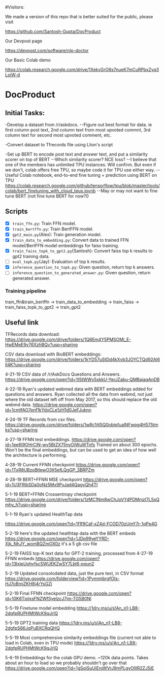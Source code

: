 #Visitors:

We made a version of this repo that is better suited for the public, please visit

https://github.com/Santosh-Gupta/DocProduct

Our Devpost page

https://devpost.com/software/nlp-doctor

Our Basic Colab demo

https://colab.research.google.com/drive/1XekvGrO6s7nueK7mCuRPbxZyq3LoiW-d

# DocProduct

## Initial Tasks:

-Develop a dataset from /r/askdocs. 
--Figure out best format for data. ie first column post text, 2nd column text from most upvoted commnt, 3rd column text for second most upvoted comment, etc.

-Convert dataset to Tfrecords file using Llion's script

-Set up BERT to encode post text and answer text, and put a similarity scorer on top of BERT 
--Which similarity scorer? NCE loss?
--I believe that one of the members has unlimited TPU instances. Will confirm. But even if we don't, colab offers free TPU, so maybe code it for TPU use either way. 
--Useful Colab notebook, end-to-end fine tuning + prediction using BERT on TPU https://colab.research.google.com/github/tensorflow/tpu/blob/master/tools/colab/bert_finetuning_with_cloud_tpus.ipynb
--May or may not want to fine tune BERT (not fine tune BERT for now?0

## Scripts

- [x] `train_ffn.py`: Train FFN model.
- [x] `train_bertffn.py`: Train BertFFN model.
- [x] `gpt2_main.py`(Alex): Train generation model.
- [x] `train_data_to_embedding.py`: Convert data to trained FFN model/BertFFN model embeddings for faiss training.
- [x] `train_faiss_topk_to_gpt2.py`(Santosh): Convert faiss top k results to gpt2 training data.
- [ ] `eval_topk.py`(Jay): Evaluation of top k results.
- [x] `inference_question_to_topk.py`: Given question, return top k answers.
- [ ] `inference_question_to_generated_answer.py`: Given question, return generated answer.

### Training pipeline

train_ffn&train_bertffn -> train_data_to_embedding -> train_faiss -> train_faiss_topk_to_gpt2 -> train_gpt2



## Useful link

TFRecords data download:
https://drive.google.com/drive/folders/1Q6Em4Y5PMSOMl_E-HwEMeE9v76XzhBQv?usp=sharing

CSV data download with BioBERT embeddings:
https://drive.google.com/drive/folders/1kYD57uStDd4kXyb3JOYCTQd92Al6Il4K?usp=sharing

4-21-19
CSV data of /r/AskDocs Questions and Answers. 
https://drive.google.com/open?id=1t5tWWv5xkkU-YerJZabu-QMBajaqAnDB

4-22-19
Ryan's updated webmed data with BERT embeddings added for questions and answers. Ryan collected all the data from webmd, not just where the old dataset left off from May 2017, so this should replace the old webmd data. 
https://drive.google.com/open?id=1cmlfAO7pnf1kYdoCLe1zH1d0JeFJuknn

4-24-19
TF Records from csv files.
https://drive.google.com/drive/folders/1wRc1jtl5Q0objpfualNFwpg4H575tmks?usp=sharing

4-27-19
FFNN test embeddings. 
https://drive.google.com/open?id=1ee6I9OHrCiN-wv5BtZX75nyOiWuWTnfs
Trained on about 300 epochs. Won't be the final embeddings, but can be used to get an idea of how well the architecture is performing. 

4-28-19
Current FFNN checkpoint
https://drive.google.com/open?id=1TxR8UBzoBtlewO3lt5efLQgGP_3BRPZm

4-28-19
BERT+FFNN MSE checkpoint
https://drive.google.com/open?id=1U3FRlbSDa0oNz5Mx9PvJad4QagvQh4TI

5-1-19
BERT+FFNN Crossentropy checkpoint
https://drive.google.com/drive/folders/1zMC1Nm8wChJoVY4PDMnjzl7LSsQmhy_h?usp=sharing

5-1-19
Ryan's updated HealthTap data

https://drive.google.com/open?id=1f1f9Caf-xZ4d-FCOD70zUmY7r-1qPp4G

5-2-19
here's the updated healthtap data with the BERT embeds
https://drive.google.com/open?id=1JDp99yeYYRD-Xjk_NhJY_womBQZmOX0z
it's a 5 gb csv file

5-2-19
FAISS top-K text data for GPT-2 training, processed from 4-27-19 FFNN embeds
https://drive.google.com/open?id=13IxjpUohvfscSWUEKZwSY7Lbl6-pqun2

5-2-19
Updated consolodated data, just the pure text, in CSV format
https://drive.google.com/folderview?id=1PymmjbrgfOIs-HJ7oBmjZKH8j4rYsGZj

5-2-19
Final FFNN checkpoint https://drive.google.com/open?id=10K6TiolxsFNZWfSyelzcJ7jm-TG5B0Nl

5-5-19
Finetune model embedding
https://1drv.ms/u/s!An_n1-LB8-2dgfpRUPHMtWcK9qJrIQ

5-5-19
GPT2 training data
https://1drv.ms/u/s!An_n1-LB8-2dgfpS66JqPuBXCRqQHQ

5-5-19
Most comprehensive similarity embeddings file (current not able to load in Colab, even in TPU mode)
https://1drv.ms/u/s!An_n1-LB8-2dgfpRUPHMtWcK9qJrIQ

5-6-19
Embeddings for the colab GPU demo. ~120k data points. Takes about an hour to load so we probably shouldn't go over that
https://drive.google.com/open?id=1gSqiSuUiEroWVrJ9mPLgvOIllR2ZJ5iE
